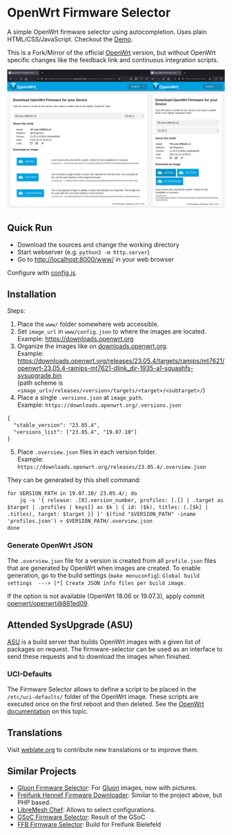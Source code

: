 # OpenWrt Firmware Selector

A simple OpenWrt firmware selector using autocompletion. Uses plain
HTML/CSS/JavaScript. Checkout the [Demo](https://mwarning.github.io/openwrt-firmware-selector/www/).

This is a Fork/Mirror of the official [OpenWrt](https://gitlab.com/openwrt/web/firmware-selector-openwrt-org) version, but without OpenWrt specific changes like the feedback link and continuous integration scripts.

![image](misc/screenshot.png)

## Quick Run

* Download the sources and change the working directory
* Start webserver (e.g. `python3 -m http.server`)
* Go to [http://localhost:8000/www/](http://localhost:8000/www/) in your web browser

Configure with [config.js](www/config.js).

## Installation

Steps:

1. Place the `www/` folder somewhere web accessible.
2. Set `image_url` in `www/config.json` to where the images are located.  
   Example: https://downloads.openwrt.org
3. Organize the images like on [downloads.openwrt.org](https://downloads.openwrt.org).  
   Example: https://downloads.openwrt.org/releases/23.05.4/targets/ramips/mt7621/openwrt-23.05.4-ramips-mt7621-dlink_dir-1935-a1-squashfs-sysupgrade.bin  
   (path scheme is `<image_url>/releases/<version>/targets/<target>/<subtarget>/`)
4. Place a single `.versions.json` at `image_path`.  
   Example: `https://downloads.openwrt.org/.versions.json`

```
{
  "stable_version": "23.05.4",
  "versions_list": ["23.05.4", "19.07.10"]
}
```

5. Place `.overview.json` files in each version folder.  
   Example: `https://downloads.openwrt.org/releases/23.05.4/.overview.json`

They can be generated by this shell command:
```
for VERSION_PATH in 19.07.10/ 23.05.4/; do
	jq -s '{ release: .[0].version_number, profiles: [.[] | .target as $target | .profiles | keys[] as $k | { id: ($k), titles: (.[$k] | .titles), target: $target }] }' $(find "$VERSION_PATH" -iname 'profiles.json') > $VERSION_PATH/.overview.json
done
```

### Generate OpenWrt JSON

The `.overview.json` file for a version is created from all `profile.json` files that are generated by OpenWrt when images are created. To enable generation, go to the build settings (`make menuconfig`):
`Global build settings  ---> [*] Create JSON info files per build image`.

If the option is not available (OpenWrt 18.06 or 19.07.3), apply commit [openwrt/openwrt@881ed09](https://github.com/openwrt/openwrt/commit/881ed09ee6e23f6c224184bb7493253c4624fb9f).

## Attended SysUpgrade (ASU)

[ASU](https://github.com/openwrt/asu) is a build server that builds OpenWrt images with a given list of packages on request. The firmware-selector can be used as an interface to send these requests and to download the images when finished.

### UCI-Defaults

The Firmware Selector allows to define a script to be placed in the `/etc/uci-defaults/` folder of the OpenWrt image. These scripts are executed once on the first reboot and then deleted. See the [OpenWrt documentation](https://openwrt.org/docs/guide-developer/uci-defaults) on this topic.

## Translations

Visit [weblate.org](https://hosted.weblate.org/projects/openwrt/firmware-wizard/) to contribute new translations or to improve them.

## Similar Projects

- [Gluon Firmware Selector](https://github.com/freifunk-darmstadt/gluon-firmware-selector): For [Gluon](https://github.com/freifunk-gluon/) images, now with pictures.
- [Freifunk Hennef Firmware Downloader](https://github.com/Freifunk-Hennef/ffhef-fw-dl): Similar to the project above, but PHP based.
- [LibreMesh Chef](https://github.com/libremesh/chef/): Allows to select configurations.
- [GSoC Firmware Selector](https://github.com/sudhanshu16/openwrt-firmware-selector/): Result of the GSoC
- [FFB Firmware Selector](https://github.com/freifunk-bielefeld/firmware-selector): Build for Freifunk Bielefeld
